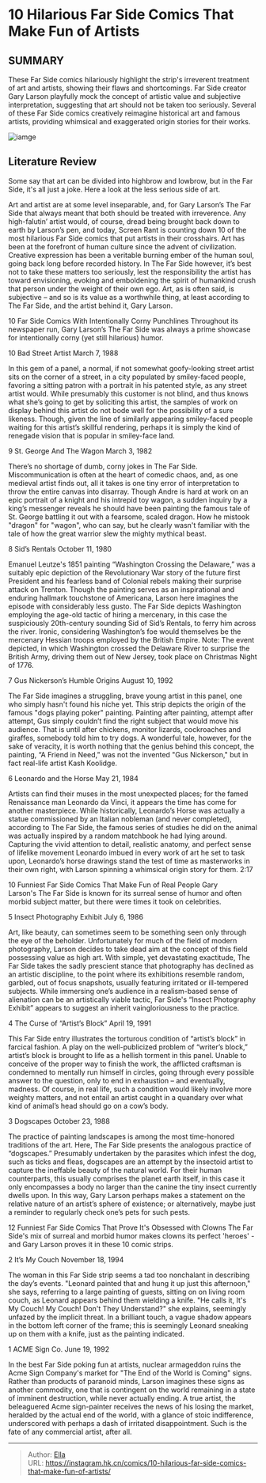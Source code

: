 # 10 Hilarious Far Side Comics That Make Fun of Artists


## SUMMARY 


 These
 Far Side
 comics hilariously highlight the strip&#39;s irreverent treatment of art and artists, showing their flaws and shortcomings. 
Far Side 
creator Gary Larson playfully mock the concept of artistic value and subjective interpretation, suggesting that art should not be taken too seriously. 
 Several of these 
Far Side 
comics creatively reimagine historical art and famous artists, providing whimsical and exaggerated origin stories for their works. 

![iamge](https://static1.srcdn.com/wordpress/wp-content/uploads/2024/01/the-far-side-artists-header-1.jpg)

## Literature Review

Some say that art can be divided into highbrow and lowbrow, but in the Far Side, it&#39;s all just a joke. Here a look at the less serious side of art. 




Art and artist are at some level inseparable, and, for Gary Larson’s The Far Side that always meant that both should be treated with irreverence. Any high-falutin’ artist would, of course, dread being brought back down to earth by Larson’s pen, and today, Screen Rant is counting down 10 of the most hilarious Far Side comics that put artists in their crosshairs.
Art has been at the forefront of human culture since the advent of civilization. Creative expression has been a veritable burning ember of the human soul, going back long before recorded history. In The Far Side however, it’s best not to take these matters too seriously, lest the responsibility the artist has toward envisioning, evoking and emboldening the spirit of humankind crush that person under the weight of their own ego. Art, as is often said, is subjective – and so is its value as a worthwhile thing, at least according to The Far Side, and the artist behind it, Gary Larson.
            
 
 10 Far Side Comics With Intentionally Corny Punchlines 
Throughout its newspaper run, Gary Larson’s The Far Side was always a prime showcase for intentionally corny (yet still hilarious) humor.












 








 10  Bad Street Artist 
March 7, 1988

        

In this gem of a panel, a normal, if not somewhat goofy-looking street artist sits on the corner of a street, in a city populated by smiley-faced people, favoring a sitting patron with a portrait in his patented style, as any street artist would. While presumably this customer is not blind, and thus knows what she’s going to get by soliciting this artist, the samples of work on display behind this artist do not bode well for the possibility of a sure likeness. Though, given the line of similarly appearing smiley-faced people waiting for this artist’s skillful rendering, perhaps it is simply the kind of renegade vision that is popular in smiley-face land.





 9  St. George And The Wagon 
March 3, 1982

        

There’s no shortage of dumb, corny jokes in The Far Side. Miscommunication is often at the heart of comedic chaos, and, as one medieval artist finds out, all it takes is one tiny error of interpretation to throw the entire canvas into disarray. Though Andre is hard at work on an epic portrait of a knight and his intrepid toy wagon, a sudden inquiry by a king’s messenger reveals he should have been painting the famous tale of St. George battling it out with a fearsome, scaled dragon. How he mistook &#34;dragon&#34; for &#34;wagon&#34;, who can say, but he clearly wasn&#39;t familiar with the tale of how the great warrior slew the mighty mythical beast.





 8  Sid’s Rentals 
October 11, 1980

        


Emanuel Leutze&#39;s 1851 painting “Washington Crossing the Delaware,” was a suitably epic depiction of the Revolutionary War story of the future first President and his fearless band of Colonial rebels making their surprise attack on Trenton. Though the painting serves as an inspirational and enduring hallmark touchstone of Americana, Larson here imagines the episode with considerably less gusto. The Far Side depicts Washington employing the age-old tactic of hiring a mercenary, in this case the suspiciously 20th-century sounding Sid of Sid’s Rentals, to ferry him across the river. Ironic, considering Washington’s foe would themselves be the mercenary Hessian troops employed by the British Empire.
Note: The event depicted, in which Washington crossed the Delaware River to surprise the British Army, driving them out of New Jersey, took place on Christmas Night of 1776. 






 7  Gus Nickerson’s Humble Origins 
August 10, 1992

        

The Far Side imagines a struggling, brave young artist in this panel, one who simply hasn&#39;t found his niche yet. This strip depicts the origin of the famous &#34;dogs playing poker&#34; painting. Painting after painting, attempt after attempt, Gus simply couldn’t find the right subject that would move his audience. That is until after chickens, monitor lizards, cockroaches and giraffes, somebody told him to try dogs. A wonderful tale, however, for the sake of veracity, it is worth nothing that the genius behind this concept, the painting, “A Friend in Need,” was not the invented &#34;Gus Nickerson,&#34; but in fact real-life artist Kash Koolidge.





 6  Leonardo and the Horse 
May 21, 1984

        

Artists can find their muses in the most unexpected places; for the famed Renaissance man Leonardo da Vinci, it appears the time has come for another masterpiece. While historically, Leonardo’s Horse was actually a statue commissioned by an Italian nobleman (and never completed), according to The Far Side, the famous series of studies he did on the animal was actually inspired by a random matchbook he had lying around. Capturing the vivid attention to detail, realistic anatomy, and perfect sense of lifelike movement Leonardo imbued in every work of art he set to task upon, Leonardo’s horse drawings stand the test of time as masterworks in their own right, with Larson spinning a whimsical origin story for them.
 2:17                  
 
 10 Funniest Far Side Comics That Make Fun of Real People 
Gary Larson&#39;s The Far Side is known for its surreal sense of humor and often morbid subject matter, but there were times it took on celebrities.








 5  Insect Photography Exhibit 
July 6, 1986
        

Art, like beauty, can sometimes seem to be something seen only through the eye of the beholder. Unfortunately for much of the field of modern photography, Larson decides to take dead aim at the concept of this field possessing value as high art. With simple, yet devastating exactitude, The Far Side takes the sadly prescient stance that photography has declined as an artistic discipline, to the point where its exhibitions resemble random, garbled, out of focus snapshots, usually featuring irritated or ill-tempered subjects. While immersing one’s audience in a realism-based sense of alienation can be an artistically viable tactic, Far Side&#39;s “Insect Photography Exhibit” appears to suggest an inherit vaingloriousness to the practice.





 4  The Curse of “Artist’s Block” 
April 19, 1991

        

This Far Side entry illustrates the torturous condition of “artist’s block” in farcical fashion. A play on the well-publicized problem of “writer’s block,” artist’s block is brought to life as a hellish torment in this panel. Unable to conceive of the proper way to finish the work, the afflicted craftsman is condemned to mentally run himself in circles, going through every possible answer to the question, only to end in exhaustion – and eventually, madness. Of course, in real life, such a condition would likely involve more weighty matters, and not entail an artist caught in a quandary over what kind of animal’s head should go on a cow’s body.





 3  Dogscapes 
October 23, 1988
        

The practice of painting landscapes is among the most time-honored traditions of the art. Here, The Far Side presents the analogous practice of “dogscapes.” Presumably undertaken by the parasites which infest the dog, such as ticks and fleas, dogscapes are an attempt by the insectoid artist to capture the ineffable beauty of the natural world. For their human counterparts, this usually comprises the planet earth itself, in this case it only encompasses a body no larger than the canine the tiny insect currently dwells upon. In this way, Gary Larson perhaps makes a statement on the relative nature of an artist’s sphere of existence; or alternatively, maybe just a reminder to regularly check one’s pets for such pests.
            
 
 12 Funniest Far Side Comics That Prove It&#39;s Obsessed with Clowns 
The Far Side&#39;s mix of surreal and morbid humor makes clowns its perfect &#39;heroes&#39; - and Gary Larson proves it in these 10 comic strips.








 2  It’s My Couch 
November 18, 1994

        

The woman in this Far Side strip seems a tad too nonchalant in describing the day’s events. &#34;Leonard painted that and hung it up just this afternoon,&#34; she says, referring to a large painting of guests, sitting on on living room couch, as Leonard appears behind them wielding a knife. &#34;He calls it, It&#39;s My Couch! My Couch! Don&#39;t They Understand?&#34; she explains, seemingly unfazed by the implicit threat. In a brilliant touch, a vague shadow appears in the bottom left corner of the frame; this is seemingly Leonard sneaking up on them with a knife, just as the painting indicated.





 1  ACME Sign Co. 
June 19, 1992

        

In the best Far Side poking fun at artists, nuclear armageddon ruins the Acme Sign Company&#39;s market for &#34;The End of the World is Coming&#34; signs. Rather than products of paranoid minds, Larson imagines these signs as another commodity, one that is contingent on the world remaining in a state of imminent destruction, while never actually ending. A true artist, the beleaguered Acme sign-painter receives the news of his losing the market, heralded by the actual end of the world, with a glance of stoic indifference, underscored with perhaps a dash of irritated disappointment. Such is the fate of any commercial artist, after all. 

---

> Author: [Ella](https://instagram.hk.cn/)  
> URL: https://instagram.hk.cn/comics/10-hilarious-far-side-comics-that-make-fun-of-artists/  

